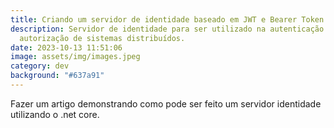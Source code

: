 ```yaml
---
title: Criando um servidor de identidade baseado em JWT e Bearer Token em .NET Core
description: Servidor de identidade para ser utilizado na autenticação e
  autorização de sistemas distribuídos.
date: 2023-10-13 11:51:06
image: assets/img/images.jpeg
category: dev
background: "#637a91"
---
```

Fazer um artigo demonstrando como pode ser feito um servidor identidade utilizando o .net core.